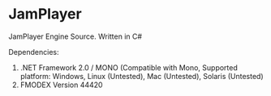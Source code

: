 JamPlayer
=========

JamPlayer Engine Source.
Written in C#

Dependencies:
1. .NET Framework 2.0 / MONO (Compatible with Mono, Supported platform: Windows, Linux (Untested), Mac (Untested), Solaris (Untested)
2. FMODEX Version 44420
